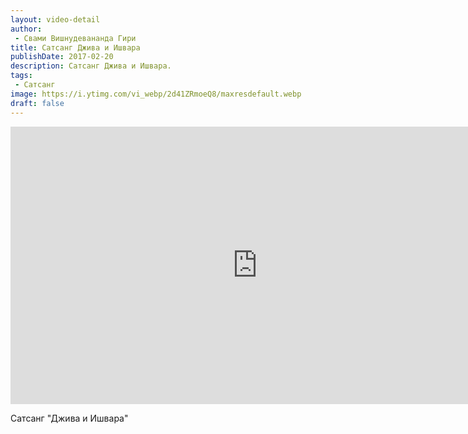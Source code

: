 ```yaml
---
layout: video-detail
author:
 - Свами Вишнудевананда Гири
title: Сатсанг Джива и Ишвара
publishDate: 2017-02-20
description: Сатсанг Джива и Ишвара. 
tags: 
 - Сатсанг
image: https://i.ytimg.com/vi_webp/2d41ZRmoeQ8/maxresdefault.webp
draft: false
---
```


<iframe width="790" height="444" src="https://www.youtube.com/embed/2d41ZRmoeQ8" frameborder="0" allowfullscreen=""></iframe> 

  Сатсанг "Джива и Ишвара"

  

 